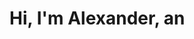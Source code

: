 <h1>Hi, I'm Alexander, an <a href="https://linkedin.com/in/alex-ustyan> IT Professional </a> 8 </h1> 
<h2> Information Technology Projects: </h2› - <b> osTicket (Help Desk Ticketing System) </b> - [osTicket: Prerequisites and 
<h2> Connect with me: </h2> [linkedin] 
